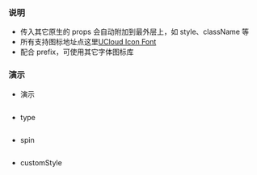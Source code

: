 ### 说明

*   传入其它原生的 props 会自动附加到最外层上，如 style、className 等
*   所有支持图标地址点这里[UCloud Icon Font](https://console-font.pre.ucloudadmin.com/)
*   配合 prefix，可使用其它字体图标库

### 演示

*   演示

```js {"codepath": "icon.jsx", "props": {"className": "editor_transparent"}}
```

*   type

```js {"codepath": "type.jsx"}
```

*   spin

```js {"codepath": "spin.jsx"}
```

*   customStyle

```js {"codepath": "customStyle.jsx"}
```
